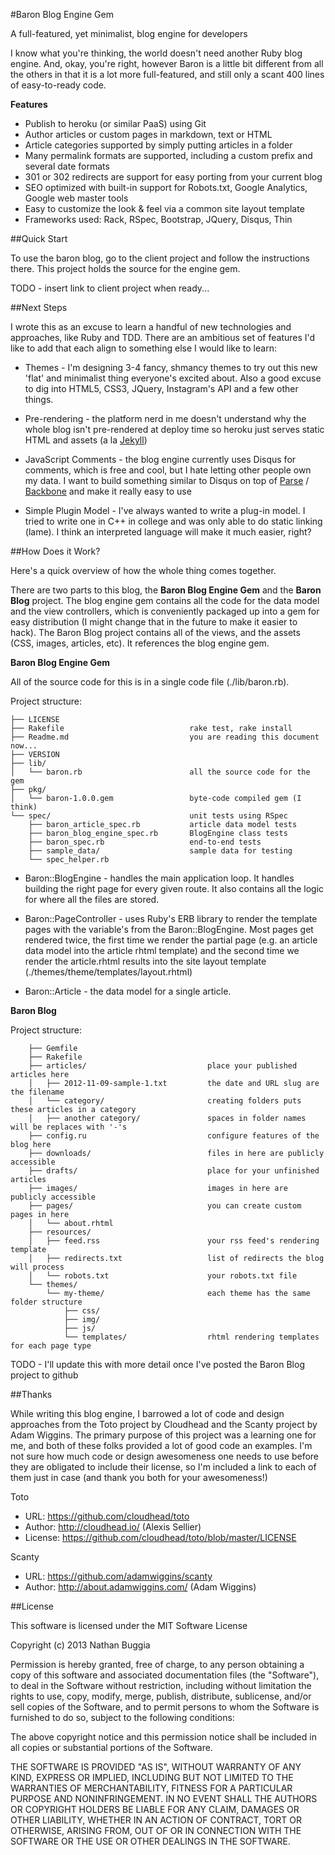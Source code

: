 #Baron Blog Engine Gem

A full-featured, yet minimalist, blog engine for developers

I know what you're thinking, the world doesn't need another Ruby blog 
engine. And, okay, you're right, however Baron is a little bit different from
all the others in that it is a lot more full-featured, and still only a scant 
400 lines of easy-to-ready code.

**Features**
* Publish to heroku (or similar PaaS) using Git
* Author articles or custom pages in markdown, text or HTML
* Article categories supported by simply putting articles in a folder
* Many permalink formats are supported, including a custom prefix and several 
date formats
* 301 or 302 redirects are support for easy porting from your current blog
* SEO optimized with built-in support for Robots.txt, Google Analytics, Google 
web master tools
* Easy to customize the look & feel via a common site layout template
* Frameworks used: Rack, RSpec, Bootstrap, JQuery, Disqus, Thin

##Quick Start

To use the baron blog, go to the client project and follow the instructions 
there. This project holds the source for the engine gem.

TODO - insert link to client project when ready...

##Next Steps

I wrote this as an excuse to learn a handful of new technologies and approaches, 
like Ruby and TDD. There are an ambitious set of features I'd like to add that 
each align to something else I would like to learn:

* Themes - I'm designing 3-4 fancy, shmancy themes to try out this new 'flat'
and minimalist thing everyone's excited about. Also a good excuse to dig into
HTML5, CSS3, JQuery, Instagram's API and a few other things.

* Pre-rendering - the platform nerd in me doesn't understand why the whole 
blog isn't pre-rendered at deploy time so heroku just serves static HTML and
assets (a la <a href="https://github.com/mojombo/jekyll">Jekyll</a>)

* JavaScript Comments - the blog engine currently uses Disqus for comments,
which is free and cool, but I hate letting other people own my data. I want 
to build something similar to Disqus on top of 
<a href="https://www.parse.com/">Parse</a> / 
<a href="https://github.com/documentcloud/backbone">Backbone</a> and make it 
really easy to use

* Simple Plugin Model - I've always wanted to write a plug-in model. I tried
to write one in C++ in college and was only able to do static linking (lame). I
think an interpreted language will make it much easier, right?

##How Does it Work?

Here's a quick overview of how the whole thing comes together. 

There are two parts to this blog, the **Baron Blog Engine Gem** and the 
**Baron Blog** project. The blog engine gem contains all the code for the data 
model and the view controllers, which is conveniently packaged up into a gem 
for easy distribution (I might change that in the future to make it easier to 
hack). The Baron Blog project contains all of the views, and the assets (CSS, 
images, articles, etc). It references the blog engine gem.

**Baron Blog Engine Gem**

All of the source code for this is in a single code file (./lib/baron.rb).

Project structure:

	├── LICENSE								
	├── Rakefile							rake test, rake install
	├── Readme.md							you are reading this document now...
	├── VERSION
	├── lib/
	│   └── baron.rb						all the source code for the gem
	├── pkg/
	│   └── baron-1.0.0.gem					byte-code compiled gem (I think)
	└── spec/								unit tests using RSpec
	    ├── baron_article_spec.rb			article data model tests
	    ├── baron_blog_engine_spec.rb		BlogEngine class tests
	    ├── baron_spec.rb					end-to-end tests
	    ├── sample_data/					sample data for testing
	    └── spec_helper.rb

* Baron::BlogEngine - handles the main application loop. It handles building the
right page for every given route. It also contains all the logic for where all
the files are stored.

* Baron::PageController - uses Ruby's ERB library to render the template pages 
with the variable's from the Baron::BlogEngine. Most pages get rendered twice,
the first time we render the partial page (e.g. an article data model into the 
article rhtml template) and the second time we render the article.rhtml results
into the site layout template (./themes/theme/templates/layout.rhtml)

* Baron::Article - the data model for a single article.

**Baron Blog**

Project structure:

		├── Gemfile
		├── Rakefile
		├── articles/							place your published articles here
		│   ├── 2012-11-09-sample-1.txt			the date and URL slug are the filename
		│   └── category/						creating folders puts these articles in a category
		│   ├── another category/				spaces in folder names will be replaces with '-'s
		├── config.ru							configure features of the blog here
		├── downloads/							files in here are publicly accessible	
		├── drafts/								place for your unfinished articles
		├── images/								images in here are publicly accessible
		├── pages/								you can create custom pages in here
		│   └── about.rhtml
		├── resources/							
		│   ├── feed.rss						your rss feed's rendering template
		│   ├── redirects.txt					list of redirects the blog will process
		│   └── robots.txt						your robots.txt file
		└── themes/
		    └── my-theme/						each theme has the same folder structure
		        ├── css/
		        ├── img/
		        ├── js/
		        └── templates/					rhtml rendering templates for each page type

TODO - I'll update this with more detail once I've posted the Baron Blog project to github

##Thanks

While writing this blog engine, I barrowed a lot of code and design approaches
from the Toto project by Cloudhead and the Scanty project by Adam Wiggins. The
primary purpose of this project was a learning one for me, and both of these
folks provided a lot of good code an examples. I'm not sure how much code or 
design awesomeness one needs to use before they are obligated to include their 
license, so I'm included a link to each of them just in case (and thank you 
both for your awesomeness!)

Toto
 - URL: https://github.com/cloudhead/toto
 - Author: http://cloudhead.io/ (Alexis Sellier)
 - License: https://github.com/cloudhead/toto/blob/master/LICENSE

Scanty
 - URL: https://github.com/adamwiggins/scanty
 - Author: http://about.adamwiggins.com/ (Adam Wiggins)

##License

This software is licensed under the MIT Software License

Copyright (c) 2013 Nathan Buggia

Permission is hereby granted, free of charge, to any person obtaining a copy of 
this software and associated documentation files (the "Software"), to deal in 
the Software without restriction, including without limitation the rights to 
use, copy, modify, merge, publish, distribute, sublicense, and/or sell copies 
of the Software, and to permit persons to whom the Software is furnished to do 
so, subject to the following conditions:

The above copyright notice and this permission notice shall be included in all 
copies or substantial portions of the Software.

THE SOFTWARE IS PROVIDED "AS IS", WITHOUT WARRANTY OF ANY KIND, EXPRESS OR 
IMPLIED, INCLUDING BUT NOT LIMITED TO THE WARRANTIES OF MERCHANTABILITY, 
FITNESS FOR A PARTICULAR PURPOSE AND NONINFRINGEMENT. IN NO EVENT SHALL THE 
AUTHORS OR COPYRIGHT HOLDERS BE LIABLE FOR ANY CLAIM, DAMAGES OR OTHER 
LIABILITY, WHETHER IN AN ACTION OF CONTRACT, TORT OR OTHERWISE, ARISING FROM, 
OUT OF OR IN CONNECTION WITH THE SOFTWARE OR THE USE OR OTHER DEALINGS IN THE 
SOFTWARE.